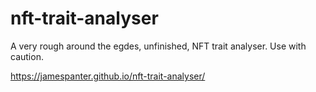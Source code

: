 # nft-trait-analyser

A very rough around the egdes, unfinished, NFT trait analyser. Use with caution.

https://jamespanter.github.io/nft-trait-analyser/
